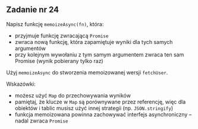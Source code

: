 <!-- _class: time15 -->

## Zadanie nr 24

Napisz funkcję `memoizeAsync(fn)`, która:
- przyjmuje funkcję zwracającą `Promise`
- zwraca nową funkcję, która zapamiętuje wyniki dla tych samych argumentów
- przy kolejnym wywołaniu z tym samym argumentem zwraca ten sam Promise (wynik pobierany tylko raz)

Użyj `memoizeAsync` do stworzenia memoizowanej wersji `fetchUser`.

Wskazówki:
- możesz użyć `Map` do przechowywania wyników
- pamiętaj, że klucze w `Map` są porównywane przez referencję, więc dla obiektów i tablic musisz użyć innej strategii (np. `JSON.stringify`)
- funkcja memoizowana powinna zachowywać interfejs asynchroniczny – nadal zwraca `Promise`